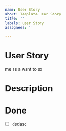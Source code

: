 ```yaml
---
name: User Story
about: Template User Story
title: ''
labels: user Story
assignees: ''

---
```


# User Story
me as a
want to 
so

# Description

# Done 
- [ ] dsdasd

